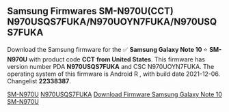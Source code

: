 <h2>Samsung Firmwares SM-N970U(CCT) N970USQS7FUKA/N970UOYN7FUKA/N970USQS7FUKA</h2>
Download the Samsung firmware for the ✅ <strong>Samsung Galaxy Note 10 </strong> ⭐ <strong>SM-N970U</strong> with product code <strong>CCT</strong> <strong> from United States</strong>. This firmware has version number PDA <strong>N970USQS7FUKA</strong> and CSC N970UOYN7FUKA. The operating system of this firmware is Android R , with build date 2021-12-06. Changelist <strong>22338387</strong>.


[SM-N970U](https://samfirm.shop/samsung/model/SM-N970U)
[N970USQS7FUKA](https://samfirm.shop/samsung/pda/N970USQS7FUKA)
[Download Firmware Samsung Galaxy Note 10 SM-N970U](https://samfirm.shop/samsung/firmware/480256)
